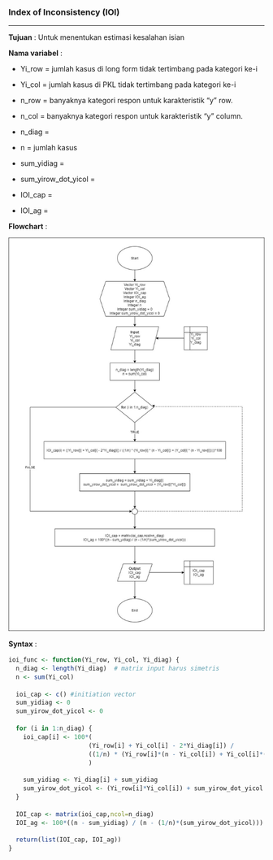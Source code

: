 ### Index of Inconsistency (IOI)
-------

**Tujuan** : 
Untuk menentukan estimasi kesalahan isian 

**Nama variabel** : 
- Yi_row  = jumlah kasus di long form tidak tertimbang pada kategori ke-i 
- Yi_col  = jumlah kasus di PKL tidak tertimbang pada kategori ke-i
- n_row = banyaknya kategori respon untuk karakteristik “y” row.
- n_col = banyaknya kategori respon untuk karakteristik “y” column.
- n_diag = 
- n = jumlah kasus
- sum_yidiag = 
- sum_yirow_dot_yicol = 

- IOI_cap = 
- IOI_ag = 

**Flowchart** : 

![Flowchart IOI!](/Pengolahan/IOI/IOI.jpg "IOI")


**Syntax** : 
```R
ioi_func <- function(Yi_row, Yi_col, Yi_diag) {
  n_diag <- length(Yi_diag)  # matrix input harus simetris
  n <- sum(Yi_col) 
  
  ioi_cap <- c() #initiation vector
  sum_yidiag <- 0
  sum_yirow_dot_yicol <- 0

  for (i in 1:n_diag) {
    ioi_cap[i] <- 100*(
                      (Yi_row[i] + Yi_col[i] - 2*Yi_diag[i]) / 
                      ((1/n) * (Yi_row[i]*(n - Yi_col[i]) + Yi_col[i]*(n - Yi_row[i]))) 
                      )
                   
    sum_yidiag <- Yi_diag[i] + sum_yidiag
    sum_yirow_dot_yicol <- (Yi_row[i]*Yi_col[i]) + sum_yirow_dot_yicol  
  }
  
  IOI_cap <- matrix(ioi_cap,ncol=n_diag)
  IOI_ag <- 100*((n - sum_yidiag) / (n - (1/n)*(sum_yirow_dot_yicol)))
  
  return(list(IOI_cap, IOI_ag))
}
```
